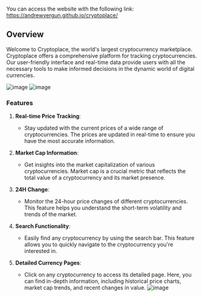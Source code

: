 You can access the website with the following link: https://andrewvergun.github.io/cryptoplace/

## Overview

Welcome to Cryptoplace, the world's largest cryptocurrency marketplace. Cryptoplace offers a comprehensive platform for tracking cryptocurrencies. Our user-friendly interface and real-time data provide users with all the necessary tools to make informed decisions in the dynamic world of digital currencies.

![image](https://github.com/andrewvergun/cryptoplace/assets/78305185/99d8edd4-e9d8-477b-a0ac-142488a28e14)
![image](https://github.com/andrewvergun/cryptoplace/assets/78305185/35963b64-c268-43a8-98f7-62b67c657b62)



### Features

1. **Real-time Price Tracking**: 
   - Stay updated with the current prices of a wide range of cryptocurrencies. The prices are updated in real-time to ensure you have the most accurate information.

2. **Market Cap Information**: 
   - Get insights into the market capitalization of various cryptocurrencies. Market cap is a crucial metric that reflects the total value of a cryptocurrency and its market presence.

3. **24H Change**: 
   - Monitor the 24-hour price changes of different cryptocurrencies. This feature helps you understand the short-term volatility and trends of the market.

4. **Search Functionality**: 
   - Easily find any cryptocurrency by using the search bar. This feature allows you to quickly navigate to the cryptocurrency you're interested in.

5. **Detailed Currency Pages**: 
   - Click on any cryptocurrency to access its detailed page. Here, you can find in-depth information, including historical price charts, market cap trends, and recent changes in value.
![image](https://github.com/andrewvergun/cryptoplace/assets/78305185/677d40c1-a2ac-433b-b475-ae3091da1d48)






